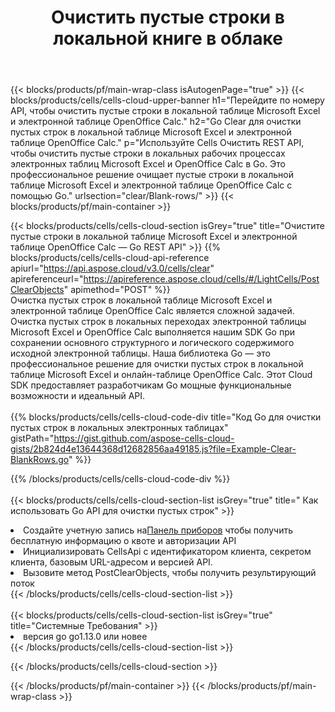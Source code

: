 ﻿---
title:  Очистить пустые строки в локальной книге в облаке
description: Облачные API и SDK для очистки пустых строк в Microsoft Excel и OpenOffice Calc. Очистите пустые строки в локальных электронных таблицах с помощью Cells Cloud API. SDK поддерживает различные языки разработки. Среди них Android, C#, Go, Java, NodeJS, Perl, PHP, Python, Ruby и swift.
url: /ru/go/clear/blank-rows/
---
{{< blocks/products/pf/main-wrap-class isAutogenPage="true" >}}
{{< blocks/products/cells/cells-cloud-upper-banner h1="Перейдите по номеру API, чтобы очистить пустые строки в локальной таблице Microsoft Excel и электронной таблице OpenOffice Calc." h2="Go Clear для очистки пустых строк в локальной таблице Microsoft Excel и электронной таблице OpenOffice Calc." p="Используйте Cells Очистить REST API, чтобы очистить пустые строки в локальных рабочих процессах электронных таблиц Microsoft Excel и OpenOffice Calc в Go. Это профессиональное решение очищает пустые строки в локальной таблице Microsoft Excel и электронной таблице OpenOffice Calc с помощью Go." urlsection="clear/Blank-rows/" >}}
{{< blocks/products/pf/main-container >}}

{{< blocks/products/cells/cells-cloud-section isGrey="true" title="Очистите пустые строки в локальной таблице Microsoft Excel и электронной таблице OpenOffice Calc — Go REST API" >}}
{{% blocks/products/cells/cells-cloud-api-reference apiurl="https://api.aspose.cloud/v3.0/cells/clear" apireferenceurl="https://apireference.aspose.cloud/cells/#/LightCells/PostClearObjects" apimethod="POST" %}}
<br/>
Очистка пустых строк в локальной таблице Microsoft Excel и электронной таблице OpenOffice Calc является сложной задачей. Очистка пустых строк в локальных переходах электронной таблицы Microsoft Excel и OpenOffice Calc выполняется нашим SDK Go при сохранении основного структурного и логического содержимого исходной электронной таблицы. Наша библиотека Go — это профессиональное решение для очистки пустых строк в локальной таблице Microsoft Excel и онлайн-таблице OpenOffice Calc. Этот Cloud SDK предоставляет разработчикам Go мощные функциональные возможности и идеальный API.
<br/>
<br/>
{{% blocks/products/cells/cells-cloud-code-div title="Код Go для очистки пустых строк в локальных электронных таблицах" gistPath="https://gist.github.com/aspose-cells-cloud-gists/2b824d4e13644368d12682856aa49185.js?file=Example-Clear-BlankRows.go" %}}
  
{{% /blocks/products/cells/cells-cloud-code-div %}}
<br/>
<br/>
{{< blocks/products/cells/cells-cloud-section-list isGrey="true" title=" Как использовать Go API для очистки пустых строк" >}}
<li> Создайте учетную запись на<a href="https://dashboard.aspose.cloud/">Панель приборов</a> чтобы получить бесплатную информацию о квоте и авторизации API</li>
<li>Инициализировать CellsApi с идентификатором клиента, секретом клиента, базовым URL-адресом и версией API.</li>
<li>Вызовите метод PostClearObjects, чтобы получить результирующий поток</li>
{{< /blocks/products/cells/cells-cloud-section-list >}}
<br/>
<br/>
{{< blocks/products/cells/cells-cloud-section-list isGrey="true" title="Системные Требования" >}}
<li>версия go go1.13.0 или новее</li>
{{< /blocks/products/cells/cells-cloud-section-list >}}

{{< /blocks/products/cells/cells-cloud-section >}}

{{< /blocks/products/pf/main-container >}}
{{< /blocks/products/pf/main-wrap-class >}}
